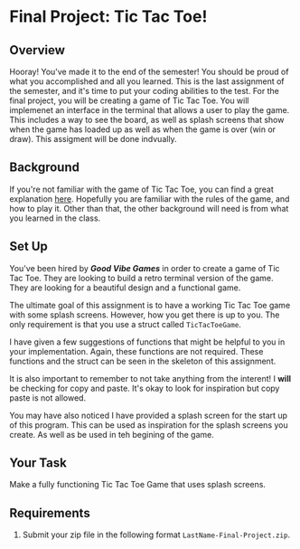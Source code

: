 # Final Project: Tic Tac Toe!

## Overview

Hooray! You've made it to the end of the semester! You should be proud of what you accomplished and all you learned. This is the last assignment of the semester, and it's time to put your coding abilities to the test. For the final project, you will be creating a game of Tic Tac Toe. You will implemenet an interface in the terminal that allows a user to play the game. This includes a way to see the board, as well as splash screens that show when the game has loaded up as well as when the game is over (win or draw). This assigment will be done indvually.

## Background

If you're not familiar with the game of Tic Tac Toe, you can find a great explanation [here](https://en.wikipedia.org/wiki/Tic-tac-toe). Hopefully you are familiar with the rules of the game, and how to play it. Other than that, the other background will need is from what you learned in the class.

## Set Up

You've been hired by ***Good Vibe Games*** in order to create a game of Tic Tac Toe. They are looking to build a retro terminal version of the game. They are looking for a beautiful design and a functional game.

The ultimate goal of this assignment is to have a working Tic Tac Toe game with some splash screens. However, how you get there is up to you. The only requirement is that you use a struct called `TicTacToeGame`.  

I have given a few suggestions of functions that might be helpful to you in your implementation. Again, these functions are not required. These functions and the struct can be seen in the skeleton of this assignment.

It is also important to remember to not take anything from the interent! I **will** be checking for copy and paste. It's okay to look for inspiration but copy paste is not allowed. 

You may have also noticed I have provided a splash screen for the start up of this program. This can be used as inspiration for the splash screens you create. As well as be used in teh begining of the game.


## Your Task

Make a fully functioning Tic Tac Toe Game that uses splash screens.

## Requirements

1. Submit your zip file in the following format `LastName-Final-Project.zip`.
